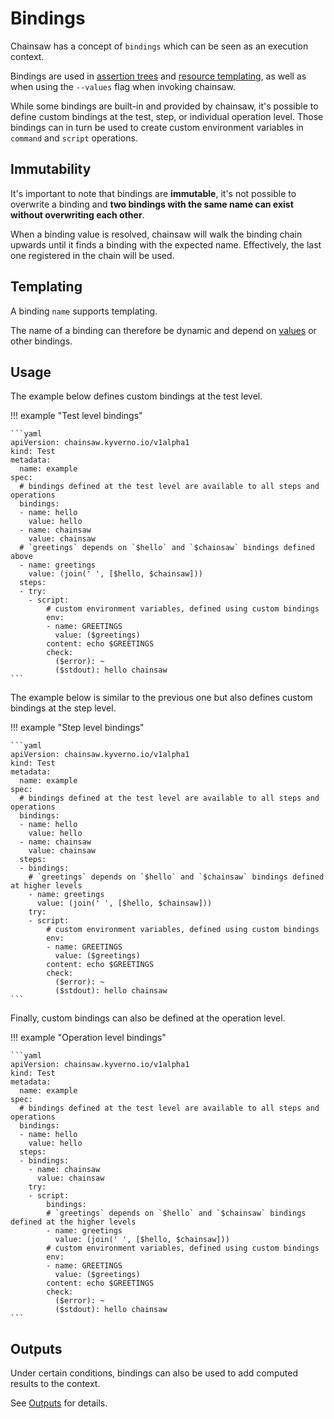 # Bindings

Chainsaw has a concept of `bindings` which can be seen as an execution context.

Bindings are used in [assertion trees](../operations/check.md) and [resource templating](../configuration/options/templating.md), as well as when using the `--values` flag when invoking chainsaw.

While some bindings are built-in and provided by chainsaw, it's possible to define custom bindings at the test, step, or individual operation level.
Those bindings can in turn be used to create custom environment variables in `command` and `script` operations.

## Immutability

It's important to note that bindings are **immutable**, it's not possible to overwrite a binding and **two bindings with the same name can exist without overwriting each other**.

When a binding value is resolved, chainsaw will walk the binding chain upwards until it finds a binding with the expected name.
Effectively, the last one registered in the chain will be used.

## Templating

A binding `name` supports templating.

The name of a binding can therefore be dynamic and depend on [values](../configuration/options/values.md) or other bindings.

## Usage

The example below defines custom bindings at the test level.

!!! example "Test level bindings"

    ```yaml
    apiVersion: chainsaw.kyverno.io/v1alpha1
    kind: Test
    metadata:
      name: example
    spec:
      # bindings defined at the test level are available to all steps and operations
      bindings:
      - name: hello
        value: hello
      - name: chainsaw
        value: chainsaw
      # `greetings` depends on `$hello` and `$chainsaw` bindings defined above
      - name: greetings
        value: (join(' ', [$hello, $chainsaw]))
      steps:
      - try:
        - script:
            # custom environment variables, defined using custom bindings
            env:
            - name: GREETINGS
              value: ($greetings)
            content: echo $GREETINGS
            check:
              ($error): ~
              ($stdout): hello chainsaw
    ```

The example below is similar to the previous one but also defines custom bindings at the step level.

!!! example "Step level bindings"

    ```yaml
    apiVersion: chainsaw.kyverno.io/v1alpha1
    kind: Test
    metadata:
      name: example
    spec:
      # bindings defined at the test level are available to all steps and operations
      bindings:
      - name: hello
        value: hello
      - name: chainsaw
        value: chainsaw
      steps:
      - bindings:
        # `greetings` depends on `$hello` and `$chainsaw` bindings defined at higher levels
        - name: greetings
          value: (join(' ', [$hello, $chainsaw]))
        try:
        - script:
            # custom environment variables, defined using custom bindings
            env:
            - name: GREETINGS
              value: ($greetings)
            content: echo $GREETINGS
            check:
              ($error): ~
              ($stdout): hello chainsaw
    ```

Finally, custom bindings can also be defined at the operation level.

!!! example "Operation level bindings"

    ```yaml
    apiVersion: chainsaw.kyverno.io/v1alpha1
    kind: Test
    metadata:
      name: example
    spec:
      # bindings defined at the test level are available to all steps and operations
      bindings:
      - name: hello
        value: hello
      steps:
      - bindings:
        - name: chainsaw
          value: chainsaw
        try:
        - script:
            bindings:
            # `greetings` depends on `$hello` and `$chainsaw` bindings defined at the higher levels
            - name: greetings
              value: (join(' ', [$hello, $chainsaw]))
            # custom environment variables, defined using custom bindings
            env:
            - name: GREETINGS
              value: ($greetings)
            content: echo $GREETINGS
            check:
              ($error): ~
              ($stdout): hello chainsaw
    ```

## Outputs

Under certain conditions, bindings can also be used to add computed results to the context.

See [Outputs](./outputs.md) for details.
